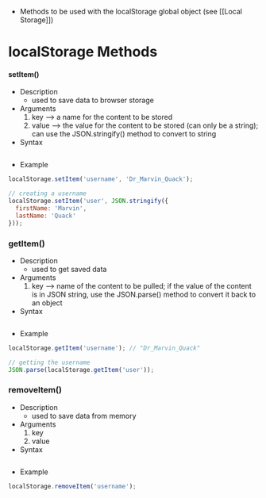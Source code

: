 * Methods to be used with the localStorage global object (see [[Local Storage]])

# localStorage Methods
#### setItem()
* Description
	* used to save data to browser storage
* Arguments
	1) key --> a name for the content to be stored
	2) value --> the value for the content to be stored (can only be a string); can use the JSON.stringify() method to convert to string
* Syntax
```js

```
* Example
```js
localStorage.setItem('username', 'Dr_Marvin_Quack');

// creating a username
localStorage.setItem('user', JSON.stringify({
  firstName: 'Marvin',
  lastName: 'Quack'
}));
```

### getItem()
* Description
	* used to get saved data
* Arguments
	1) key --> name of the content to be pulled; if the value of the content is in JSON string, use the JSON.parse() method to convert it back to an object
* Syntax
```js

```
* Example
```js
localStorage.getItem('username'); // "Dr_Marvin_Quack"

// getting the username
JSON.parse(localStorage.getItem('user'));
```

### removeItem()
* Description
	* used to save data from memory
* Arguments
	1) key
	2) value
* Syntax
```js

```
* Example
```js
localStorage.removeItem('username');
```